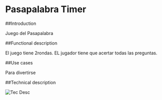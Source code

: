 Pasapalabra Timer 
======================

##Introduction

Juego del Pasapalabra

##Functional description

El juego tiene 2rondas. EL jugador tiene que acertar todas las preguntas.

##Use cases

Para divertirse

##Technical description

![Tec Desc](pasapalabra.png "pasapalabra")

